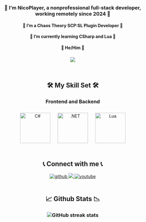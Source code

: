 ### <div align="center">🚀 I'm NicoPlayer, a nonprofessional full-stack developer, working remotely since 2024 🚀</div>  
  

#### <div align="center">🔭 I’m a **Chaos Theory SCP:SL Plugin Developer** 🔭</div>  
  

#### <div align="center">🌱 I’m currently learning **CSharp** and **Lua** 🌱</div>  
  

#### <div align="center">💫 **He/Him** 💫</div>  
  
### <div align="center">![](https://cdn.discordapp.com/attachments/1058507989134356551/1297760139105009676/CE9A0D22-AFE4-4AE0-AD30-BE37A698B183.jpg?ex=671718d0&is=6715c750&hm=e32d5cb4d9e9a0c5a8ac622c900bf85090ed4823f3578405ee2e6020a3b96b5b&)</div>  

<br/>  


## <div align="center">🛠️ My Skill Set 🛠️  

### <div align="center">Frontend and Backend  
<div align="center">  
<a href="https://docs.microsoft.com/en-us/dotnet/csharp/" target="_blank"><img style="margin: 10px" src="https://profilinator.rishav.dev/skills-assets/csharp-original.svg" alt="C#" height="100" /></a>  
<a href="https://dotnet.microsoft.com/download/dotnet-framework" target="_blank"><img style="margin: 10px" src="https://profilinator.rishav.dev/skills-assets/dot-net-original-wordmark.svg" alt=".NET" height="100" /></a>  
<a href="https://dotnet.microsoft.com/download/dotnet-framework" target="_blank"><img style="margin: 10px" src="https://profilinator.rishav.dev/skills-assets/dot-net-original-wordmark.svg" alt="Lua" height="100" /></a>  
</div>


<br/>  


## <div align="center">📞 Connect with me 📞
<div align="center">
<a href="https://github.com/RealNicoPlayer" target="_blank">
<img src=https://img.shields.io/badge/github-%2324292e.svg?&style=for-the-badge&logo=github&logoColor=white alt=github style="margin-bottom: 5px;" />
</a>
<a href="https://discord.gg/ChaosScp" target="_blank">
<img src=https://img.shields.io/badge/Discord-%235865F2.svg?style=for-the-badge&logo=discord&logoColor=white  />
</a>
<a href="https://www.youtube.com/@Real_NicoPlayer" target="_blank">
<img src=https://img.shields.io/badge/youtube-%23EE4831.svg?&style=for-the-badge&logo=youtube&logoColor=white alt=youtube style="margin-bottom: 5px;" />
</a>  
</div>  
  

<br/>  


## <div align="center">📈 Github Stats 📉  
### <div align="center">![GitHub streak stats](https://streak-stats.demolab.com/?user=realnicoplayer)</div>  
  

<br/>  
